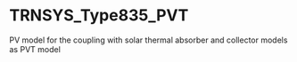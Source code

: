 # TRNSYS_Type835_PVT
PV model for the coupling with solar thermal absorber and collector models as PVT model
